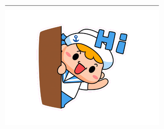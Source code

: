 ---
<div align = "center">
<img src="https://raw.githubusercontent.com/RazorShard/Razorshard/main/output-onlinegiftools.gif?token=AUKEDCI5TP3NGW276YYM5B3A2HT3G" />
</div>

